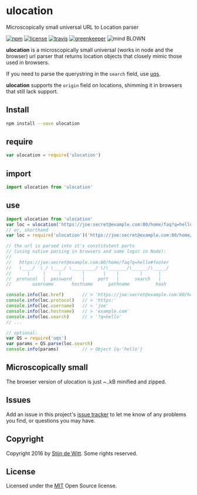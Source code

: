 # ulocation
Microscopically small universal URL to Location parser

[![npm](https://img.shields.io/npm/v/ulocation.svg)](https://npmjs.com/package/ulocation)
[![license](https://img.shields.io/npm/l/ulocation.svg)](https://github.com/Download/ulocation/blob/master/LICENSE.md)
[![travis](https://img.shields.io/travis/Download/ulocation.svg)](https://travis-ci.org/Download/ulocation)
[![greenkeeper](https://img.shields.io/david/Download/ulocation.svg)](https://greenkeeper.io/)
![mind BLOWN](https://img.shields.io/badge/mind-BLOWN-ff69b4.svg)

**ulocation** is a microscopically small universal (works in node and the browser)
url parser that returns location objects that closely mimic those used in browsers. 

If you need to parse the querystring in the `search` field, use [uqs](https://npmjs.com/package/uqs).

**ulocation** supports the `origin` field on locations, shimming it in browsers that still lack support.

## Install
```sh
npm install --save ulocation
```

## require
```js
var ulocation = require('ulocation')
```

## import
```js
import ulocation from 'ulocation'
```

## use
```js
import ulocation from 'ulocation'
var loc = ulocation('https://joe:secret@example.com:80/home/faq?q=hello#footer')
// or, shorthand
var loc = require('ulocation')('https://joe:secret@example.com:80/home/faq?q=hello#footer')

// the url is parsed into it's constitutent parts 
// (using native parsing in browsers and some logic in Node):
//
//   https://joe:secret@example.com:80/home/faq?q=hello#footer
//   \____/  \_/ \____/ \_________/ \/\_______/\______/\_____/
//	    |     |     |        |       |    |        |      |
//  protocol  |  password    |     port   |      search   |
//        username       hostname      pathname          hash

console.info(loc.href)       // > 'https://joe:secret@example.com:80/home/faq?q=hello#footer'
console.info(loc.protocol)   // > 'https:'
console.info(loc.username)   // > 'joe'
console.info(loc.hostname)   // > 'example.com'
console.info(loc.search)     // > '?q=hello'
// ...

// optional:
var QS = require('uqs')
var params = QS.parse(loc.search)
console.info(params)         // > Object {q:'hello'}
```

## Microscopically small
The browser version of ulocation is just ~..kB minified and zipped.

## Issues
Add an issue in this project's [issue tracker](https://github.com/download/ulocation/issues)
to let me know of any problems you find, or questions you may have.

## Copyright
Copyright 2016 by [Stijn de Witt](http://StijnDeWitt.com). Some rights reserved.

## License
Licensed under the [MIT](https://github.com/Download/ulocation/blob/master/LICENSE.md) Open Source license.
